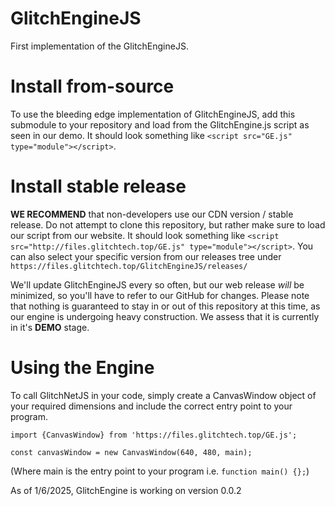 # GlitchEngineJS
First implementation of the GlitchEngineJS.

# Install from-source
To use the bleeding edge implementation of GlitchEngineJS, add this submodule to your repository and load from the GlitchEngine.js script as seen in our demo. It should look something like `<script src="GE.js" type="module"></script>`.

# Install stable release
**WE RECOMMEND** that non-developers use our CDN version / stable release. Do not attempt to clone this repository, but rather make sure to load our script from our website. It should look something like `<script src="http://files.glitchtech.top/GE.js" type="module"></script>`. You can also select your specific version from our releases tree under `https://files.glitchtech.top/GlitchEngineJS/releases/`

We'll update GlitchEngineJS every so often, but our web release *will* be minimized, so you'll have to refer to our GitHub for changes. Please note that nothing is guaranteed to stay in or out of this repository at this time, as our engine is undergoing heavy construction. We assess that it is currently in it's **DEMO** stage.

# Using the Engine
To call GlitchNetJS in your code, simply create a CanvasWindow object of your required dimensions and include the correct entry point to your program.

`import {CanvasWindow} from 'https://files.glitchtech.top/GE.js';`

`const canvasWindow = new CanvasWindow(640, 480, main);` 

(Where main is the entry point to your program i.e. `function main() {};`)


As of 1/6/2025, GlitchEngine is working on version 0.0.2
